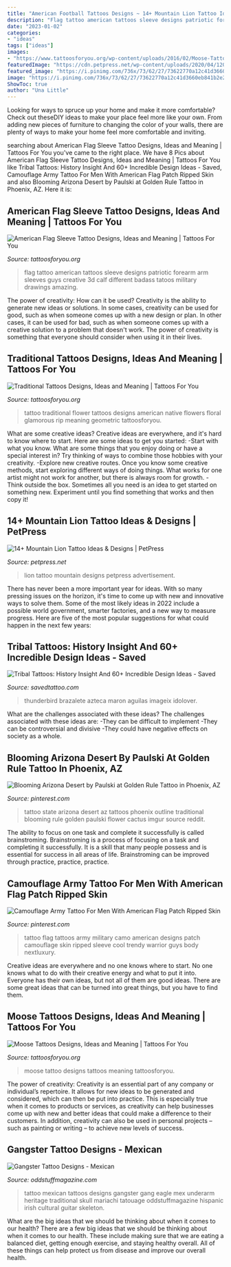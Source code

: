 ```yaml
---
title: "American Football Tattoos Designs ~ 14+ Mountain Lion Tattoo Ideas &amp; Designs"
description: "Flag tattoo american tattoos sleeve designs patriotic forearm arm sleeves guys creative 3d calf different badass tatoos military drawings amazing"
date: "2023-01-02"
categories:
- "ideas"
tags: ["ideas"]
images:
- "https://www.tattoosforyou.org/wp-content/uploads/2016/02/Moose-Tattoo-Designs.jpg"
featuredImage: "https://cdn.petpress.net/wp-content/uploads/2020/04/12010317/mountain-lion-tattoo-animal-woman.jpg"
featured_image: "https://i.pinimg.com/736x/73/62/27/73622770a12c41d3660eb841b2e2eebf--az-tattoo-state-tattoo.jpg"
image: "https://i.pinimg.com/736x/73/62/27/73622770a12c41d3660eb841b2e2eebf--az-tattoo-state-tattoo.jpg"
ShowToc: true
author: "Una Little"
---
```



Looking for ways to spruce up your home and make it more comfortable? Check out theseDIY ideas to make your place feel more like your own. From adding new pieces of furniture to changing the color of your walls, there are plenty of ways to make your home feel more comfortable and inviting.

	

		
searching about American Flag Sleeve Tattoo Designs, Ideas and Meaning | Tattoos For You you've came to the right place. We have 8 Pics about American Flag Sleeve Tattoo Designs, Ideas and Meaning | Tattoos For You like Tribal Tattoos: History Insight And 60+ Incredible Design Ideas - Saved, Camouflage Army Tattoo For Men With American Flag Patch Ripped Skin and also Blooming Arizona Desert by Paulski at Golden Rule Tattoo in Phoenix, AZ. Here it is:
		
    
## American Flag Sleeve Tattoo Designs, Ideas And Meaning | Tattoos For You

<img loading=lazy src="https://www.tattoosforyou.org/wp-content/uploads/2017/05/American-Flag-Tattoos-Sleeves.jpg" onerror="this.onerror=null;this.src='https://tse2.mm.bing.net/th?id=OIP.tfzstbOKDOsnY7fCCleUzAHaK5&amp;pid=15.1';" alt="American Flag Sleeve Tattoo Designs, Ideas and Meaning | Tattoos For You">

_Source: tattoosforyou.org_

>flag tattoo american tattoos sleeve designs patriotic forearm arm sleeves guys creative 3d calf different badass tatoos military drawings amazing. 

	

The power of creativity: How can it be used?
Creativity is the ability to generate new ideas or solutions. In some cases, creativity can be used for good, such as when someone comes up with a new design or plan. In other cases, it can be used for bad, such as when someone comes up with a creative solution to a problem that doesn't work. The power of creativity is something that everyone should consider when using it in their lives.

    
## Traditional Tattoos Designs, Ideas And Meaning | Tattoos For You

<img loading=lazy src="http://www.tattoosforyou.org/wp-content/uploads/2013/09/Traditional-Flower-Tattoo.jpg" onerror="this.onerror=null;this.src='https://tse2.mm.bing.net/th?id=OIP.UGuSxyO3PyFKQLApVmjghgHaKX&amp;pid=15.1';" alt="Traditional Tattoos Designs, Ideas and Meaning | Tattoos For You">

_Source: tattoosforyou.org_

>tattoo traditional flower tattoos designs american native flowers floral glamorous rip meaning geometric tattoosforyou. 

	

What are some creative ideas?
Creative ideas are everywhere, and it's hard to know where to start. Here are some ideas to get you started: 
-Start with what you know. What are some things that you enjoy doing or have a special interest in? Try thinking of ways to combine those hobbies with your creativity. 
-Explore new creative routes. Once you know some creative methods, start exploring different ways of doing things. What works for one artist might not work for another, but there is always room for growth. 
-Think outside the box. Sometimes all you need is an idea to get started on something new. Experiment until you find something that works and then copy it!

    
## 14+ Mountain Lion Tattoo Ideas &amp; Designs | PetPress

<img loading=lazy src="https://cdn.petpress.net/wp-content/uploads/2020/04/12010317/mountain-lion-tattoo-animal-woman.jpg" onerror="this.onerror=null;this.src='https://tse1.mm.bing.net/th?id=OIP.NrMFGyTj0mQ9S8zRSP4QkgHaJ4&amp;pid=15.1';" alt="14+ Mountain Lion Tattoo Ideas &amp; Designs | PetPress">

_Source: petpress.net_

>lion tattoo mountain designs petpress advertisement. 

	

There has never been a more important year for ideas. With so many pressing issues on the horizon, it's time to come up with new and innovative ways to solve them. Some of the most likely ideas in 2022 include a possible world government, smarter factories, and a new way to measure progress. Here are five of the most popular suggestions for what could happen in the next few years:

    
## Tribal Tattoos: History Insight And 60+ Incredible Design Ideas - Saved

<img loading=lazy src="https://www.savedtattoo.com/wp-content/uploads/2021/06/Native-American-Tribal-Tattoos-9.jpeg" onerror="this.onerror=null;this.src='https://tse4.mm.bing.net/th?id=OIP.uOaZryYdz9n5LqVuo8vXtAHaLX&amp;pid=15.1';" alt="Tribal Tattoos: History Insight And 60+ Incredible Design Ideas - Saved">

_Source: savedtattoo.com_

>thunderbird brazalete azteca maron aguilas imageix idolover. 

	

What are the challenges associated with these ideas?
The challenges associated with these ideas are: 
-They can be difficult to implement
-They can be controversial and divisive
-They could have negative effects on society as a whole.

    
## Blooming Arizona Desert By Paulski At Golden Rule Tattoo In Phoenix, AZ

<img loading=lazy src="https://i.pinimg.com/736x/73/62/27/73622770a12c41d3660eb841b2e2eebf--az-tattoo-state-tattoo.jpg" onerror="this.onerror=null;this.src='https://tse3.mm.bing.net/th?id=OIP.Pc8dJ6JaMqUVt_0hBcpZ_AHaJ3&amp;pid=15.1';" alt="Blooming Arizona Desert by Paulski at Golden Rule Tattoo in Phoenix, AZ">

_Source: pinterest.com_

>tattoo state arizona desert az tattoos phoenix outline traditional blooming rule golden paulski flower cactus imgur source reddit. 

	

The ability to focus on one task and complete it successfully is called brainstroming. Brainstroming is a process of focusing on a task and completing it successfully. It is a skill that many people possess and is essential for success in all areas of life. Brainstroming can be improved through practice, practice, practice.

    
## Camouflage Army Tattoo For Men With American Flag Patch Ripped Skin

<img loading=lazy src="https://i.pinimg.com/736x/c5/f3/96/c5f396c242f07d7f10438c24d57643e1.jpg" onerror="this.onerror=null;this.src='https://tse4.mm.bing.net/th?id=OIP.9M7QgTUqlBEQCXrcS3hR_wHaHa&amp;pid=15.1';" alt="Camouflage Army Tattoo For Men With American Flag Patch Ripped Skin">

_Source: pinterest.com_

>tattoo flag tattoos army military camo american designs patch camouflage skin ripped sleeve cool trendy warrior guys body nextluxury. 

	

Creative ideas are everywhere and no one knows where to start. No one knows what to do with their creative energy and what to put it into. Everyone has their own ideas, but not all of them are good ideas. There are some great ideas that can be turned into great things, but you have to find them.

    
## Moose Tattoos Designs, Ideas And Meaning | Tattoos For You

<img loading=lazy src="https://www.tattoosforyou.org/wp-content/uploads/2016/02/Moose-Tattoo-Designs.jpg" onerror="this.onerror=null;this.src='https://tse3.mm.bing.net/th?id=OIP.mRnPoXkSrtFhXep7kzsCrwAAAA&amp;pid=15.1';" alt="Moose Tattoos Designs, Ideas and Meaning | Tattoos For You">

_Source: tattoosforyou.org_

>moose tattoo designs tattoos meaning tattoosforyou. 

	

The power of creativity:
Creativity is an essential part of any company or individual’s repertoire. It allows for new ideas to be generated and considered, which can then be put into practice. This is especially true when it comes to products or services, as creativity can help businesses come up with new and better ideas that could make a difference to their customers. In addition, creativity can also be used in personal projects – such as painting or writing – to achieve new levels of success.

    
## Gangster Tattoo Designs - Mexican

<img loading=lazy src="http://oddstuffmagazine.com/wp-content/uploads/2013/09/Mexican-tattoo-designs-11-531x800.jpg" onerror="this.onerror=null;this.src='https://tse2.mm.bing.net/th?id=OIP.GOUm2sh-VNTG6dTNEuiRWQHaLK&amp;pid=15.1';" alt="Gangster Tattoo Designs - Mexican">

_Source: oddstuffmagazine.com_

>tattoo mexican tattoos designs gangster gang eagle mex underarm heritage traditional skull mariachi tatouage oddstuffmagazine hispanic irish cultural guitar skeleton. 

	

What are the big ideas that we should be thinking about when it comes to our health?
There are a few big ideas that we should be thinking about when it comes to our health. These include making sure that we are eating a balanced diet, getting enough exercise, and staying healthy overall. All of these things can help protect us from disease and improve our overall health.

